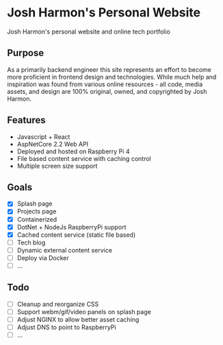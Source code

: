 ﻿# Josh Harmon's Personal Website  
Josh Harmon's personal website and online tech portfolio

  
## Purpose  
As a primarily backend engineer this site represents an effort to become more proficient in frontend design and technologies. While much help and inspiration was found from various online resources - all code, media assets, and design are 100% original, owned, and copyrighted by Josh Harmon.

## Features
 - Javascript + React 
 - AspNetCore 2.2 Web API
 - Deployed and hosted on Raspberry Pi 4
 - File based content service with caching control
 - Multiple screen size support

## Goals

 - [x] Splash page
 - [x] Projects page
 - [x] Containerized 
 - [x] DotNet + NodeJs RaspberryPi support
 - [x] Cached content service (static file based)
 - [ ] Tech blog
 - [ ] Dynamic external content service
 - [ ] Deploy via Docker 
 - [ ] ...

## Todo

 - [ ] Cleanup and reorganize CSS
 - [ ] Support webm/gif/video panels on splash page
 - [ ] Adjust NGINX to allow better asset caching
 - [ ] Adjust DNS to point to RaspberryPi
 - [ ] ...
